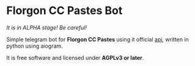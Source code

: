 # Florgon CC Pastes Bot

*It is in ALPHA stage! Be careful!*

Simple telegram bot for **Florgon CC Pastes** using it official [api](https://github.com/florgon/cc-api), written in python using aiogram.

It is free software and licensed under **AGPLv3 or later**.
